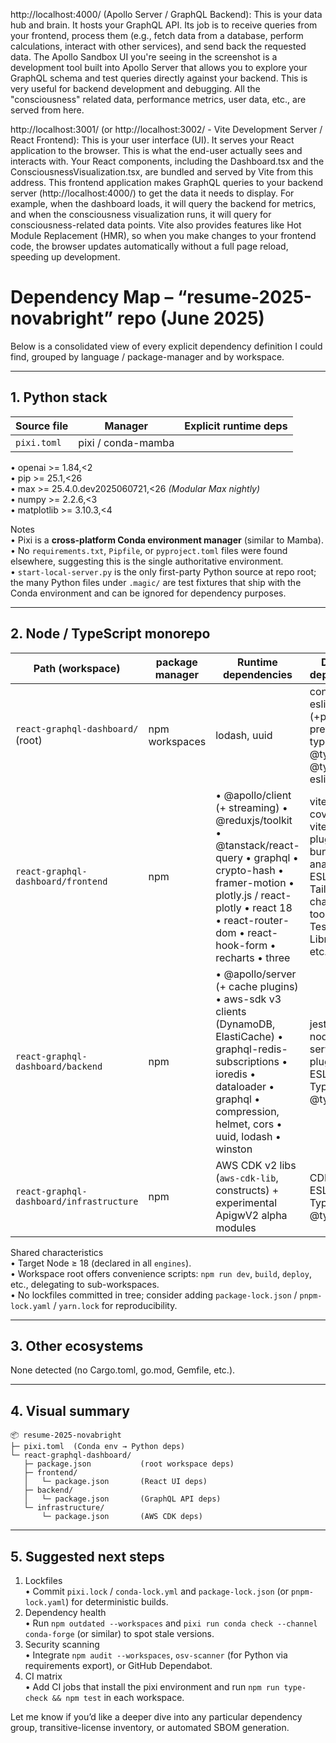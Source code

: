 

http://localhost:4000/ (Apollo Server / GraphQL Backend):
This is your data hub and brain.
It hosts your GraphQL API.
Its job is to receive queries from your frontend, process them (e.g., fetch data from a database, perform calculations, interact with other services), and send back the requested data.
The Apollo Sandbox UI you're seeing in the screenshot is a development tool built into Apollo Server that allows you to explore your GraphQL schema and test queries directly against your backend. This is very useful for backend development and debugging.
All the "consciousness" related data, performance metrics, user data, etc., are served from here.

http://localhost:3001/ (or http://localhost:3002/ - Vite Development Server / React Frontend):
This is your user interface (UI).
It serves your React application to the browser. This is what the end-user actually sees and interacts with.
Your React components, including the Dashboard.tsx and the ConsciousnessVisualization.tsx, are bundled and served by Vite from this address.
This frontend application makes GraphQL queries to your backend server (http://localhost:4000/) to get the data it needs to display. For example, when the dashboard loads, it will query the backend for metrics, and when the consciousness visualization runs, it will query for consciousness-related data points.
Vite also provides features like Hot Module Replacement (HMR), so when you make changes to your frontend code, the browser updates automatically without a full page reload, speeding up development.

# Dependency Map – “resume-2025-novabright” repo (June 2025)

Below is a consolidated view of every explicit dependency definition I could find, grouped by language / package-manager and by workspace.

---

## 1. Python stack

Source file     | Manager | Explicit runtime deps  
-----------------|---------|---------------------------------------------  
`pixi.toml`     | pixi / conda-mamba |  
• openai >= 1.84,<2  
• pip >= 25.1,<26  
• max >= 25.4.0.dev2025060721,<26   *(Modular Max nightly)*  
• numpy >= 2.2.6,<3  
• matplotlib >= 3.10.3,<4  

Notes  
• Pixi is a **cross-platform Conda environment manager** (similar to Mamba).  
• No `requirements.txt`, `Pipfile`, or `pyproject.toml` files were found elsewhere, suggesting this is the single authoritative environment.  
• `start-local-server.py` is the only first-party Python source at repo root; the many Python files under `.magic/` are test fixtures that ship with the Conda environment and can be ignored for dependency purposes.

---

## 2. Node / TypeScript monorepo  
Path (workspace) | package manager | Runtime dependencies | Dev-only dependencies  
-----------------|-----------------|---------------------|-----------------------  
`react-graphql-dashboard/` (root) | npm workspaces | lodash, uuid | concurrently, eslint (+plugins), prettier, typescript, @types/node, @typescript-eslint/*  
`react-graphql-dashboard/frontend` | npm | • @apollo/client (+ streaming) • @reduxjs/toolkit • @tanstack/react-query • graphql • crypto-hash • framer-motion • plotly.js / react-plotly • react 18 • react-router-dom • react-hook-form • recharts • three | vitest (+ ui, coverage), vite (+ react plugin & bundle-analyzer), ESLint stack, Tailwind build chain, TS tooling, Testing Library types, etc.  
`react-graphql-dashboard/backend` | npm | • @apollo/server (+ cache plugins) • aws-sdk v3 clients (DynamoDB, ElastiCache) • graphql-redis-subscriptions • ioredis • dataloader • graphql • compression, helmet, cors • uuid, lodash • winston | jest, ts-jest, nodemon, serverless (& plugins), ESLint, TypeScript, @types/*  
`react-graphql-dashboard/infrastructure` | npm | AWS CDK v2 libs (`aws-cdk-lib`, constructs) + experimental ApigwV2 alpha modules | CDK CLI, jest, ESLint, TypeScript, @types/*  

Shared characteristics  
• Target Node ≥ 18 (declared in all `engines`).  
• Workspace root offers convenience scripts: `npm run dev`, `build`, `deploy`, etc., delegating to sub-workspaces.  
• No lockfiles committed in tree; consider adding `package-lock.json` / `pnpm-lock.yaml` / `yarn.lock` for reproducibility.

---

## 3. Other ecosystems

None detected (no Cargo.toml, go.mod, Gemfile, etc.).

---

## 4. Visual summary

```
📦 resume-2025-novabright
├─ pixi.toml  (Conda env → Python deps)
└─ react-graphql-dashboard/
   ├─ package.json           (root workspace deps)
   ├─ frontend/
   │   └─ package.json       (React UI deps)
   ├─ backend/
   │   └─ package.json       (GraphQL API deps)
   └─ infrastructure/
       └─ package.json       (AWS CDK deps)
```

---

## 5. Suggested next steps

1. Lockfiles  
   • Commit `pixi.lock` / `conda-lock.yml` and `package-lock.json` (or `pnpm-lock.yaml`) for deterministic builds.  
2. Dependency health  
   • Run `npm outdated --workspaces` and `pixi run conda check --channel conda-forge` (or similar) to spot stale versions.  
3. Security scanning  
   • Integrate `npm audit --workspaces`, `osv-scanner` (for Python via requirements export), or GitHub Dependabot.  
4. CI matrix  
   • Add CI jobs that install the pixi environment and run `npm run type-check && npm test` in each workspace.  

Let me know if you’d like a deeper dive into any particular dependency group, transitive-license inventory, or automated SBOM generation.